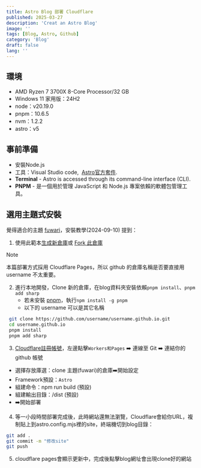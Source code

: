 ```yaml
---
title: Astro Blog 部署 Cloudflare
published: 2025-03-27
description: 'Creat an Astro Blog'
image: ''
tags: [Blog, Astro, Github]
category: 'Blog'
draft: false 
lang: ''
---
```

## 環境

- AMD Ryzen 7 3700X 8-Core Processor/32 GB
- Windows 11 家用版：24H2
- node：v20.19.0
- pnpm：10.6.5
- nvm：1.2.2
- astro：v5

## 事前準備

- 安裝Node.js
- 工具：Visual Studio code,  [Astro官方套件](https://marketplace.visualstudio.com/items?itemName=astro-build.astro-vscode).
- **Terminal** - Astro is accessed through its command-line interface (CLI).
- **PNPM** - 是一個用於管理 JavaScript 和 Node.js 專案依賴的軟體包管理工具。

## 選用主題式安裝

覺得適合的主題 [fuwari](https://github.com/saicaca/fuwari)，安裝教學(2024-09-10) 提到：

1. 使用此範本[生成新倉庫](https://github.com/saicaca/fuwari/generate)或 [Fork 此倉庫](https://github.com/saicaca/fuwari)

> [!NOTE]
> 本篇部署方式採用 Cloudflare Pages，所以 github 的倉庫名稱是否要直接用 username 不太重要。

2. 進行本地開發，Clone 新的倉庫，在blog資料夾安裝依賴`pnpm install`、`pnpm add sharp`
    - 若未安裝 [pnpm](https://pnpm.io/)，執行`npm install -g pnpm`
    - 以下的 username 可以是其它名稱

```bash
 git clone https://github.com/username/username.github.io.git
 cd username.github.io
 pnpm install
 pnpm add sharp
```

3. [Cloudflare註冊帳號](https://dash.cloudflare.com/)，左邊點擊`Workers和Pages` ➡️ 連線至 Git ➡️ 連結你的 github 帳號
 - 選擇存放庫選：clone 主題(fuwari)的倉庫➡️開始設定
 - Framework預設：`Astro`
 - 組建命令：npm run build (預設)
 - 組建輸出目錄：/dist (預設)
 - ➡️開始部署
4. 等一小段時間部署完成後，此時網站還無法瀏覽，Cloudflare會給你URL，複制貼上到astro.config.mjs裡的site，終端機切到blog目錄：

```bash
git add .
git commit -m "修改site"
git push
```

5. cloudflare pages會顯示更新中，完成後點擊blog網址會出現clone好的網站
